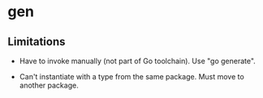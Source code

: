 # gen

## Limitations

- Have to invoke manually (not part of Go toolchain). Use "go generate".

- Can't instantiate with a type from the same package. Must move to another
  package.
  
